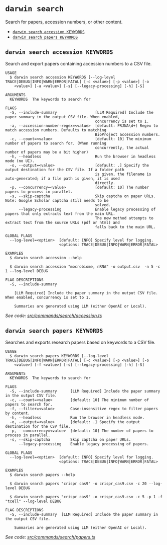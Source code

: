 `darwin search`
===============

Search for papers, accession numbers, or other content.

* [`darwin search accession KEYWORDS`](#darwin-search-accession-keywords)
* [`darwin search papers KEYWORDS`](#darwin-search-papers-keywords)

## `darwin search accession KEYWORDS`

Search and export papers containing accession numbers to a CSV file.

```
USAGE
  $ darwin search accession KEYWORDS [--log-level TRACE|DEBUG|INFO|WARN|ERROR|FATAL] [-c <value>] [-p <value>] [-o
    <value>] [-a <value>] [-s] [--legacy-processing] [-h] [-S]

ARGUMENTS
  KEYWORDS  The keywords to search for

FLAGS
  -S, --include-summary                 [LLM Required] Include the paper summary in the output CSV file. When enabled,
                                        concurrency is set to 1.
  -a, --accession-number-regex=<value>  [default: PRJNA\d+] Regex to match accession numbers. Defaults to matching
                                        BioProject accession numbers.
  -c, --count=<value>                   [default: 10] The minimum number of papers to search for. (When running
                                        concurrently, the actual number of papers may be a bit higher)
  -h, --headless                        Run the browser in headless mode (no UI).
  -o, --output=<value>                  [default: .] Specify the output destination for the CSV file. If a folder path
                                        is given, the filename is auto-generated; if a file path is given, it is used
                                        directly.
  -p, --concurrency=<value>             [default: 10] The number papers to process in parallel.
  -s, --skip-captcha                    Skip captcha on paper URLs. Note: Google Scholar captcha still needs to be
                                        solved.
      --legacy-processing               Enable legacy processing of papers that only extracts text from the main URL.
                                        The new method attempts to extract text from the source URLs (pdf or html) and
                                        falls back to the main URL.

GLOBAL FLAGS
  --log-level=<option>  [default: INFO] Specify level for logging.
                        <options: TRACE|DEBUG|INFO|WARN|ERROR|FATAL>

EXAMPLES
  $ darwin search accession --help

  $ darwin search accession "mocrobiome, nRNA" -o output.csv  -n 5 -c 1 --log-level DEBUG

FLAG DESCRIPTIONS
  -S, --include-summary

    [LLM Required] Include the paper summary in the output CSV file. When enabled, concurrency is set to 1.

    Summaries are generated using LLM (either OpenAI or Local).
```

_See code: [src/commands/search/accession.ts](https://github.com/rpidanny/darwin/blob/v1.26.1/src/commands/search/accession.ts)_

## `darwin search papers KEYWORDS`

Searches and exports research papers based on keywords to a CSV file.

```
USAGE
  $ darwin search papers KEYWORDS [--log-level TRACE|DEBUG|INFO|WARN|ERROR|FATAL] [-c <value>] [-p <value>] [-o
    <value>] [-f <value>] [-s] [--legacy-processing] [-h] [-S]

ARGUMENTS
  KEYWORDS  The keywords to search for

FLAGS
  -S, --include-summary      [LLM Required] Include the paper summary in the output CSV file.
  -c, --count=<value>        [default: 10] The minimum number of papers to search for.
  -f, --filter=<value>       Case-insensitive regex to filter papers by content.
  -h, --headless             Run the browser in headless mode.
  -o, --output=<value>       [default: .] Specify the output destination for the CSV file.
  -p, --concurrency=<value>  [default: 10] The number of papers to process in parallel.
  -s, --skip-captcha         Skip captcha on paper URLs.
      --legacy-processing    Enable legacy processing of papers.

GLOBAL FLAGS
  --log-level=<option>  [default: INFO] Specify level for logging.
                        <options: TRACE|DEBUG|INFO|WARN|ERROR|FATAL>

EXAMPLES
  $ darwin search papers --help

  $ darwin search papers "crispr cas9" -o crispr_cas9.csv -c 20 --log-level DEBUG

  $ darwin search papers "crispr cas9" -o crispr_cas9.csv -c 5 -p 1 -f "tcell" --log-level DEBUG

FLAG DESCRIPTIONS
  -S, --include-summary  [LLM Required] Include the paper summary in the output CSV file.

    Summaries are generated using LLM (either OpenAI or Local).
```

_See code: [src/commands/search/papers.ts](https://github.com/rpidanny/darwin/blob/v1.26.1/src/commands/search/papers.ts)_

